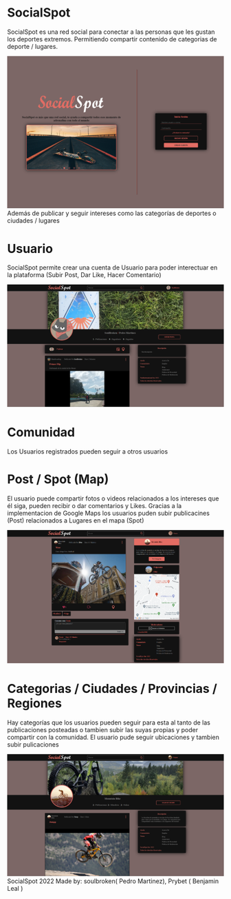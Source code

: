 # SocialSpot 
SocialSpot es una red social para conectar a las personas que les gustan los deportes extremos. Permitiendo compartir contenido de categorias de deporte / lugares. 

![front](https://raw.githubusercontent.com/Prybet/SocialSpot/main/img/readme/Front.PNG?token=GHSAT0AAAAAABXYFISUAQJ2SWRMQ3VGCNJCYYAMFBQ)
Además de publicar y seguir intereses como las categorías de deportes o ciudades / lugares

# Usuario
SocialSpot permite crear una cuenta de Usuario para poder interectuar en la plataforma (Subir Post, Dar Like, Hacer Comentario) 

![profile](https://raw.githubusercontent.com/Prybet/SocialSpot/main/img/readme/Profile-Public.PNG?token=GHSAT0AAAAAABXYFISVDCNOGT22YTDFZVOGYYAMDUQ)
# Comunidad 
Los Usuarios registrados pueden seguir a otros usuarios

# Post / Spot (Map)
El usuario puede compartir fotos o videos relacionados a los intereses que él siga, pueden recibir o dar comentarios y Likes.
Gracias a la implementacion de Google Maps los usuarios puden subir publicacines (Post) relacionados a Lugares en el mapa (Spot)

![post](https://raw.githubusercontent.com/Prybet/SocialSpot/main/img/readme/Post-Comm.PNG?token=GHSAT0AAAAAABXYFISUC3374IA3UVPWY5NYYYAMD7Q)

# Categorias / Ciudades / Provincias / Regiones
Hay categorías que los usuarios pueden seguir para esta al tanto de las publicaciones posteadas o tambien subir las suyas propias y poder compartir con la comunidad.
El usuario pude seguir ubicaciones y tambien subir pulicaciones

![category](https://raw.githubusercontent.com/Prybet/SocialSpot/main/img/readme/Category.PNG?token=GHSAT0AAAAAABXYFISVZ3SVNMOED53HE3OCYYAMEHQ)
SocialSpot 2022
Made by:
 soulbroken( Pedro Martinez), 
 Prybet ( Benjamin Leal )
